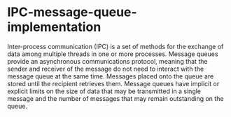 # IPC-message-queue-implementation
Inter-process communication (IPC) is a set of methods for the exchange of data among multiple threads in one or more processes. Message queues provide an asynchronous communications protocol, meaning that the sender and receiver of the message do not need to interact with the message queue at the same time. Messages placed onto the queue are stored until the recipient retrieves them. Message queues have implicit or explicit limits on the size of data that may be transmitted in a single message and the number of messages that may remain outstanding on the queue.
